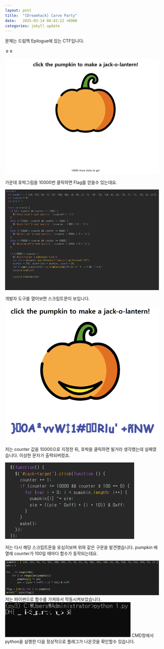 ```yaml
---
layout: post
title:  "[Dreamhack] Carve Party"
date:   2025-03-14 08:42:22 +0900
categories: jekyll update
---
```

<p>문제는 드림핵 Epilogue에 있는 CTF입니다.</p>
<p>ㅎㅎ</p>
<img src="/assets/images/p1.PNG">
<p>가운데 호박그림을 10000번 클릭하면 Flag를 얻을수 있는데요.</p>
<img src="/assets/images/p2.PNG">
<p>개발자 도구를 열어보면 스크립트문이 보입니다.</p>
<img src="/assets/images/p3.PNG">
<p>저는 counter 값을 10000으로 지정한 뒤, 호박을 클릭하면 될거라 생각했는데 실패였습니다. 이상한 문자가 출력되버렸죠.</p>
<img src="/assets/images/p4.PNG">
<p>저는 다시 해당 스크립트문을 유심히보며 위와 같은 구문을 발견했습니다. pumpkin 배열에 counter가 100일 때마다 함수가 동작되는데요.</p>
<img src="/assets/images/p5.PNG">
저는 파이썬으로 함수를 가져와서 작동시켜보았습니다.
<img src="/assets/images/p6.PNG">
CMD창에서 python을 실행한 다음 정상적으로 플래그가 나온것을 확인할수 있습니다.